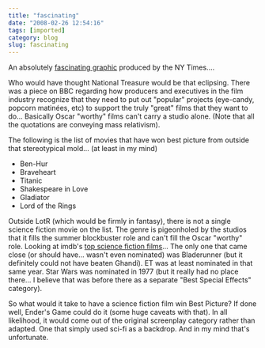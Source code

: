 ```yaml
---
title: "fascinating"
date: "2008-02-26 12:54:16"
tags: [imported]
category: blog
slug: fascinating
---
```


An absolutely <a href="http://www.nytimes.com/interactive/2008/02/23/movies/20080223_REVENUE_GRAPHIC.html">fascinating graphic</a> produced by the NY Times....

Who would have thought National Treasure would be that eclipsing. There was a piece on BBC regarding how producers and executives in the film industry recognize that they need to put out "popular" projects (eye-candy, popcorn matinées, etc) to support the truly "great" films that they want to do... Basically Oscar "worthy" films can't carry a studio alone. (Note that all the quotations are conveying mass relativism).

The following is the list of movies that have won best picture from outside that stereotypical mold... (at least in my mind)

<ul>
	<li>Ben-Hur</li>
	<li>Braveheart</li>
	<li>Titanic</li>
	<li>Shakespeare in Love</li>
	<li>Gladiator</li>
	<li>Lord of the Rings</li>
</ul>

Outside LotR (which would be firmly in fantasy), there is not a single science fiction movie on the list. The genre is pigeonholed by the studios that it fills the summer blockbuster role and can't fill the Oscar "worthy" role. Looking at imdb's <a href="http://www.imdb.com/chart/scifi">top science fiction films</a>... The only one that came close (or should have... wasn't even nominated) was Bladerunner (but it definitely could not have beaten Ghandi). ET was at least nominated in that same year. Star Wars was nominated in 1977 (but it really had no place there... I believe that was before there as a separate "Best Special Effects" category).

So what would it take to have a science fiction film win Best Picture? If done well, Ender's Game could do it (some huge caveats with that). In all likelihood, it would come out of the original screenplay category rather than adapted. One that simply used sci-fi as a backdrop. And in my mind that's unfortunate.
